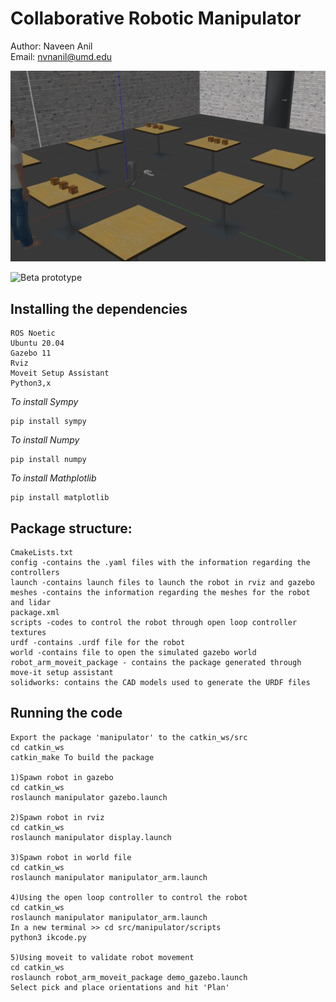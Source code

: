 # Collaborative Robotic Manipulator
Author: Naveen Anil <br>
Email: nvnanil@umd.edu

![Gazebo simulation](world/gazebo_world.png)

![Beta prototype](cobot_arm.jpeg)

## Installing the dependencies
```
ROS Noetic 
Ubuntu 20.04 
Gazebo 11
Rviz 
Moveit Setup Assistant 
Python3,x
```

*To install Sympy*
```
pip install sympy
```
*To install Numpy*
```
pip install numpy
```
*To install Mathplotlib*
```
pip install matplotlib
```
## Package structure:
```
CmakeLists.txt
config -contains the .yaml files with the information regarding the controllers
launch -contains launch files to launch the robot in rviz and gazebo
meshes -contains the information regarding the meshes for the robot and lidar
package.xml
scripts -codes to control the robot through open loop controller
textures
urdf -contains .urdf file for the robot
world -contains file to open the simulated gazebo world
robot_arm_moveit_package - contains the package generated through move-it setup assistant
solidworks: contains the CAD models used to generate the URDF files
```
## Running the code
```
Export the package 'manipulator' to the catkin_ws/src
cd catkin_ws
catkin_make To build the package
 
1)Spawn robot in gazebo
cd catkin_ws
roslaunch manipulator gazebo.launch

2)Spawn robot in rviz
cd catkin_ws
roslaunch manipulator display.launch

3)Spawn robot in world file
cd catkin_ws
roslaunch manipulator manipulator_arm.launch

4)Using the open loop controller to control the robot
cd catkin_ws
roslaunch manipulator manipulator_arm.launch
In a new terminal >> cd src/manipulator/scripts
python3 ikcode.py

5)Using moveit to validate robot movement
cd catkin_ws
roslaunch robot_arm_moveit_package demo_gazebo.launch
Select pick and place orientations and hit 'Plan'

```





